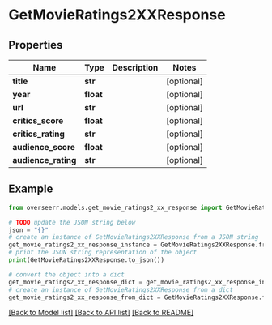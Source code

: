 # GetMovieRatings2XXResponse


## Properties

Name | Type | Description | Notes
------------ | ------------- | ------------- | -------------
**title** | **str** |  | [optional] 
**year** | **float** |  | [optional] 
**url** | **str** |  | [optional] 
**critics_score** | **float** |  | [optional] 
**critics_rating** | **str** |  | [optional] 
**audience_score** | **float** |  | [optional] 
**audience_rating** | **str** |  | [optional] 

## Example

```python
from overseerr.models.get_movie_ratings2_xx_response import GetMovieRatings2XXResponse

# TODO update the JSON string below
json = "{}"
# create an instance of GetMovieRatings2XXResponse from a JSON string
get_movie_ratings2_xx_response_instance = GetMovieRatings2XXResponse.from_json(json)
# print the JSON string representation of the object
print(GetMovieRatings2XXResponse.to_json())

# convert the object into a dict
get_movie_ratings2_xx_response_dict = get_movie_ratings2_xx_response_instance.to_dict()
# create an instance of GetMovieRatings2XXResponse from a dict
get_movie_ratings2_xx_response_from_dict = GetMovieRatings2XXResponse.from_dict(get_movie_ratings2_xx_response_dict)
```
[[Back to Model list]](../README.md#documentation-for-models) [[Back to API list]](../README.md#documentation-for-api-endpoints) [[Back to README]](../README.md)


